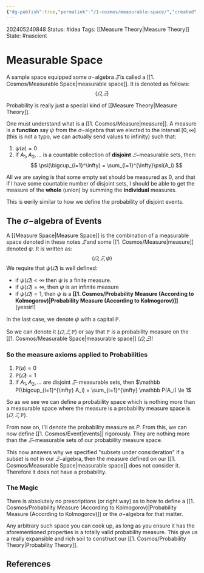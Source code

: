 ```yaml
---
{"dg-publish":true,"permalink":"/1-cosmos/measurable-space/","created":"2025-01-22T11:17:13.908-05:00","updated":"2024-05-29T12:01:26.476-04:00"}
---
```


202405240848
Status: #idea
Tags: [[Measure Theory\|Measure Theory]]
State: #nascient
# Measurable Space
A sample space equipped some $\sigma-$algebra $\varXi$  is called a [[1. Cosmos/Measurable Space\|measurable space]].
It is denoted as follows:
$$
(\varOmega, \varXi)
$$

Probability is really just a special kind of [[Measure Theory\|Measure Theory]].

One must understand what is a [[1. Cosmos/Measure\|measure]].
A measure is a **function** say $\psi$ from the $\sigma-$algebra that we elected to the interval $[0, \infty]$ (this is not a typo, we can actually send values to infinity) such that:
1. $\psi(\varnothing) = 0$
2.  If $A_1, A_2, \dots$ is a countable collection of **disjoint** $\varXi-$measurable sets, then:
   $$
   \psi(\bigcup_{i=1}^\infty) = \sum_{i=1}^{\infty}\psi(A_i)
   $$

All we are saying is that some empty set should be measured as $0$, and that if I have some countable number of disjoint sets, I should be able to get the measure of the **whole** (union) by summing the **individual** measures.

This is eerily similar to how we define the probability of disjoint events.

## The $\sigma-$algebra of Events
A [[Measure Space\|Measure Space]] is the combination of a measurable space denoted in these notes $\varXi$ and some [[1. Cosmos/Measure\|measure]] denoted $\psi$. It is written as:
$$
(\varOmega, \varXi, \psi)
$$
We require that $\psi(\varOmega)$ is well defined:
- if $\psi(\varOmega) < \infty$ then $\psi$ is a finite measure.
- if $\psi(\varOmega) = \infty$, then $\psi$ is an infinite measure
- if $\psi(\varOmega) = 1$, then $\psi$ is a **[[1. Cosmos/Probability Measure (According to Kolmogorov)\|Probability Measure (According to Kolmogorov)]]** (yessir!)

In the last case, we denote $\psi$ with a capital $\mathbb P$. 

So we can denote it ($\varOmega, \varXi, \mathbb P$) or say that $\mathbb P$ is a probability measure on the [[1. Cosmos/Measurable Space\|measurable space]] ($\varOmega, \varXi$)!
### So the measure axioms applied to Probabilities
1. $\mathbb P(\varnothing) = 0$
2. $\mathbb P(\varOmega) = 1$
3. If $A_1, A_2, \dots$ are disjoint $\varXi-$measurable sets, then
   $\mathbb P(\bigcup_{i=1}^{\infty} A_i) = \sum_{i=1}^{\infty} \mathbb P(A_i) \le 1$

So as we see we can define a probability space which is nothing more than a measurable space where the measure is a probability measure space is $(\varOmega, \varXi, \mathbb P)$.

From now on, I'll denote the probability measure as $P$. From this, we can now define [[1. Cosmos/Event\|events]] rigorously. They are nothing more than the $\varXi-$measurable sets of our probability measure space. 

This now answers why we specified "subsets under consideration" if a subset is not in our $\varXi-$algebra, then the measure defined on our [[1. Cosmos/Measurable Space\|measurable space]] does not consider it. Therefore it does not have a probability.
### The Magic
There is absolutely no prescriptions (or right way) as to how to define a [[1. Cosmos/Probability Measure (According to Kolmogorov)\|Probability Measure (According to Kolmogorov)]] or the $\sigma-$algebra for that matter.

Any arbitrary such space you can cook up, as long as you ensure it has the aforementioned properties is a totally valid probability measure. This give us a really expansible and rich soil to construct our [[1. Cosmos/Probability Theory\|Probability Theory]].



## References

